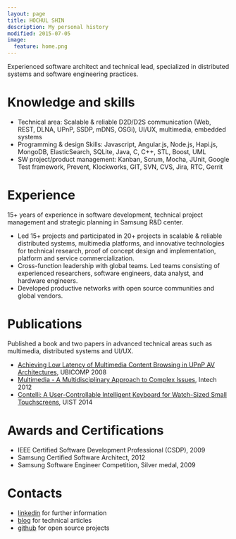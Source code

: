 ```yaml
---
layout: page
title: HOCHUL SHIN
description: My personal history
modified: 2015-07-05
image:
  feature: home.png
---
```


Experienced software architect and technical lead, specialized in distributed systems and software engineering practices.

# Knowledge and skills #

- Technical area: Scalable & reliable D2D/D2S communication (Web, REST, DLNA, UPnP, SSDP, mDNS, OSGi), UI/UX, multimedia, embedded systems
- Programming & design Skills:  Javascript, Angular.js, Node.js, Hapi.js, MongoDB, ElasticSearch, SQLite, Java, C, C++, STL, Boost, UML 
- SW project/product management: Kanban, Scrum, Mocha, JUnit, Google Test framework, Prevent, Klockworks, GIT, SVN, CVS, Jira, RTC, Gerrit

# Experience

15+ years of experience in software development, technical project management and strategic planning in Samsung R&D center. 
 
- Led 15+ projects and participated in 20+ projects in scalable & reliable distributed systems, multimedia platforms, and innovative technologies for technical research, proof of concept design and implementation, platform and service commercialization. 
- Cross-function leadership with global teams. Led teams consisting of experienced researchers, software engineers, data analyst, and hardware engineers. 
- Developed productive networks with open source communities and global vendors. 

# Publications

Published a book and two papers in advanced technical areas such as multimedia, distributed systems and UI/UX. 

- [Achieving Low Latency of Multimedia Content Browsing in UPnP AV Architectures](http://ieeexplore.ieee.org), UBICOMP 2008
- [Multimedia - A Multidisciplinary Approach to Complex Issues](http://www.intechopen.com/books/multimedia-a-multidisciplinary-approach-to-complex-issues), Intech 2012 
- [Contelli: A User-Controllable Intelligent Keyboard for Watch-Sized Small Touchscreens](http://www.acm.org/uist/uist2014/), UIST 2014

# Awards and Certifications

- IEEE Certified Software Development Professional (CSDP), 2009
- Samsung Certified Software Architect, 2012
- Samsung Software Engineer Competition, Silver medal, 2009 

# Contacts

- [linkedin](https://kr.linkedin.com/in/hochulshin0) for further information
- [blog](http://dakoo.github.io) for technical articles
- [github](https://github.com/dakoo) for open source projects
